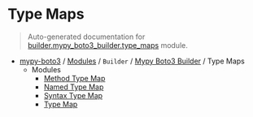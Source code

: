 # Type Maps

> Auto-generated documentation for [builder.mypy_boto3_builder.type_maps](https://github.com/vemel/mypy_boto3/blob/master/builder/mypy_boto3_builder/type_maps/__init__.py) module.

- [mypy-boto3](../../../README.md#mypy_boto3) / [Modules](../../../MODULES.md#mypy-boto3-modules) / `Builder` / [Mypy Boto3 Builder](../index.md#mypy-boto3-builder) / Type Maps
    - Modules
        - [Method Type Map](method_type_map.md#method-type-map)
        - [Named Type Map](named_type_map.md#named-type-map)
        - [Syntax Type Map](syntax_type_map.md#syntax-type-map)
        - [Type Map](type_map.md#type-map)
